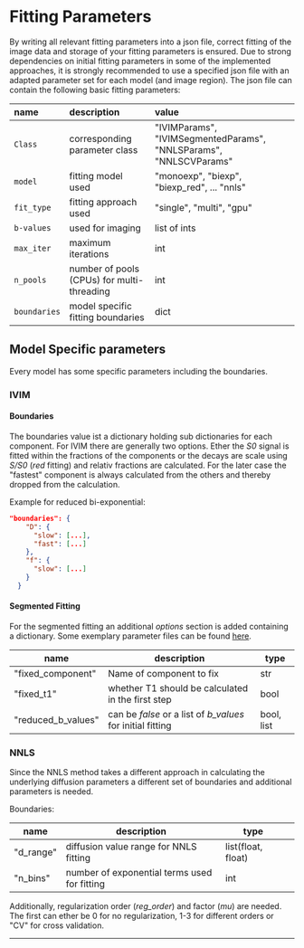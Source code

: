 # Fitting Parameters

By writing all relevant fitting parameters into a json file, correct fitting of the image data and storage of your
fitting parameters is ensured. Due to strong dependencies on initial fitting parameters in some of the implemented
approaches, it is strongly recommended to use a specified json file with an adapted parameter set for each model
(and image region). The json file can contain the following basic fitting parameters:

| name             | description                                | value                                                              |
| :--------------- | :----------------------------------------- | :----------------------------------------------------------------- |
| ```Class```      | corresponding parameter class              | "IVIMParams",  "IVIMSegmentedParams", "NNLSParams", "NNLSCVParams" |
| ```model```      | fitting model used                         | "monoexp", "biexp", "biexp_red", ... "nnls"                        |
| ```fit_type```   | fitting approach used                      | "single", "multi", "gpu"                                           |
| ```b-values```   | used for imaging                           | list of ints                                                       |
| ```max_iter```   | maximum iterations                         | int                                                                |
| ```n_pools```    | number of pools (CPUs) for multi-threading | int                                                                |
| ```boundaries``` | model specific fitting boundaries          | dict                                                               |

## Model Specific parameters

Every model has some specific parameters including the boundaries. 

### IVIM

#### Boundaries
The boundaries value ist a dictionary holding sub dictionaries for each component. For IVIM there are generally two options. Ether the *S0* signal is fitted within the fractions of the components or the
decays are scale using *S/S0* (*red* fitting) and relativ fractions are calculated. For the later case the "fastest" component is always calculated from the others and thereby dropped from the calculation. 

Example for reduced bi-exponential:
``` json
"boundaries": {
    "D": {
      "slow": [...],
      "fast": [...]
    },
    "f": {
      "slow": [...]
    }
  }
```

#### Segmented Fitting
For the segmented fitting an additional *options* section is added containing a dictionary. 
Some exemplary parameter files can be found [here](./tests/.data/fitting).

| name               | description                                                | type       |
| ------------------ | ---------------------------------------------------------- | ---------- |
| "fixed_component"  | Name of component to fix                                   | str        |
| "fixed_t1"         | whether T1 should be calculated in the first step          | bool       |
| "reduced_b_values" | can be *false* or a list of *b_values* for initial fitting | bool, list |


### NNLS

Since the NNLS method takes a different approach in calculating the underlying diffusion parameters a different set of boundaries and additional parameters is needed.

Boundaries:

| name      | description                                  | type               |     |
| --------- | -------------------------------------------- | ------------------ | --- |
| "d_range" | diffusion value range for NNLS fitting       | list(float, float) |     |
| "n_bins"  | number of exponential terms used for fitting | int                |     |

Additionally, regularization order (*reg_order*) and factor (*mu*) are needed. The first can ether be 0 for no regularization, 1-3 for different orders or "CV" for cross validation. 

___
